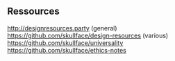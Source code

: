## Ressources
http://designresources.party (general)  
https://github.com/skullface/design-resources (various)  
https://github.com/skullface/universality  
https://github.com/skullface/ethics-notes  

